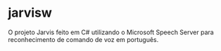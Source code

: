 # jarvisw
O projeto Jarvis feito em C# utilizando o Microsoft Speech Server para reconhecimento de comando de voz em português.
